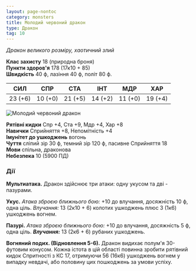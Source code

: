 ```yaml
---
layout: page-nontoc
category: monsters
title: Молодий червоний дракон
type: Дракон
tag: 10
---
```


_Дракон великого розміру, хаотичний злий_

**Клас захисту** 18 (природна броня)    
**Пункти здоров'я** 178 (17к10 + 85)    
**Швидкість** 40 ф, лазіння 40 ф, політ 80 ф.

| СИЛ     | СПР     | СТА     | ІНТ     | МДР     | ХАР     |
| ------- | ------- | ------- | ------- | ------- | ------- |
| 23 (+6) | 10 (+0) | 21 (+5) | 14 (+2) | 11 (+0) | 19 (+4) |

![Молодий червоний дракон](https://www.dndbeyond.com/avatars/thumbnails/30782/407/1000/1000/638061961315375227.png)

**Рятівні кидки** Спр +4, Ста +9, Мдр +4, Хар +8    
**Навички** Сприйняття +8, Непомітність +4    
**Імунітет до ушкоджень** вогонь    
**Чуття** сліпий зір 30 ф, темний зір 120 ф, пасивне Сприйняття 18    
**Мови** спільна, драконова    
**Небезпека** 10 (5900 ПД)

### Дії
**Мультиатака.** Дракон здійснює три атаки: одну укусом та дві - пазурами.    

**Укус.** _Атака зброєю ближнього бою:_ +10 до влучання, досяжність 10 ф, одна ціль. _Влучання:_ 13 (2к10 + 6) колотих ушкоджень плюс 3 (1к6) ушкоджень вогнем.    

**Пазурі.** _Атака зброєю ближнього бою:_ +10 до влучання, досяжність 5 ф, одна ціль. ___Влучання:___ 13 (2к6 + 6) рубаних ушкоджень.    

**Вогняний подих. (Відновлення 5-6).** Дракон видихає полум'я 30-футовим конусом. Кожна істота в цій області повинна зробити рятівний кидок Спритності з КС 17, отримуючи 56 (16к6) ушкоджень вогнем у випадку невдачі, або половину цих пошкоджень за умови успіху.
